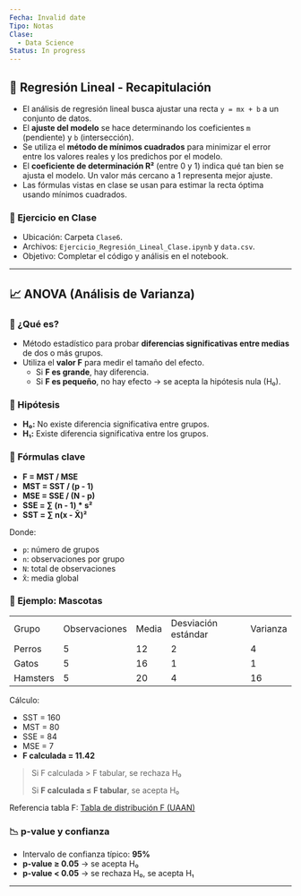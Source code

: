 ```yaml
---
Fecha: Invalid date
Tipo: Notas
Clase:
  - Data Science
Status: In progress
---
```

## 🔁 Regresión Lineal - Recapitulación

- El análisis de regresión lineal busca ajustar una recta `y = mx + b` a un conjunto de datos.
- El **ajuste del modelo** se hace determinando los coeficientes `m` (pendiente) y `b` (intersección).
- Se utiliza el **método de mínimos cuadrados** para minimizar el error entre los valores reales y los predichos por el modelo.
- El **coeficiente de determinación R²** (entre 0 y 1) indica qué tan bien se ajusta el modelo. Un valor más cercano a 1 representa mejor ajuste.
- Las fórmulas vistas en clase se usan para estimar la recta óptima usando mínimos cuadrados.

### 📎 Ejercicio en Clase

- Ubicación: Carpeta `Clase6`.
- Archivos: `Ejercicio_Regresión_Lineal_Clase.ipynb` y `data.csv`.
- Objetivo: Completar el código y análisis en el notebook.

---

## 📈 ANOVA (Análisis de Varianza)

### 🧠 ¿Qué es?

- Método estadístico para probar **diferencias significativas entre medias** de dos o más grupos.
- Utiliza el **valor F** para medir el tamaño del efecto.
    - Si **F es grande**, hay diferencia.
    - Si **F es pequeño**, no hay efecto → se acepta la hipótesis nula (H₀).

### 📌 Hipótesis

- **H₀:** No existe diferencia significativa entre grupos.
- **H₁:** Existe diferencia significativa entre los grupos.

### 🧮 Fórmulas clave

- **F = MST / MSE**
- **MST = SST / (p - 1)**
- **MSE = SSE / (N - p)**
- **SSE = ∑ (n - 1) * s²**
- **SST = ∑ n(x - X̄)²**

Donde:

- `p`: número de grupos
- `n`: observaciones por grupo
- `N`: total de observaciones
- `X̄`: media global

### 🐾 Ejemplo: Mascotas

|   |   |   |   |   |
|---|---|---|---|---|
|Grupo|Observaciones|Media|Desviación estándar|Varianza|
|Perros|5|12|2|4|
|Gatos|5|16|1|1|
|Hamsters|5|20|4|16|

Cálculo:

- SST = 160
- MST = 80
- SSE = 84
- MSE = 7
- **F calculada = 11.42**

> Si F calculada > F tabular, se rechaza H₀
> 
> Si **F calculada ≤ F tabular**, se acepta H₀

Referencia tabla F: [Tabla de distribución F (UAAN)](http://www.uaaan.mx/~jmelbos/tablas/distf.pdf)

### 📉 p-value y confianza

- Intervalo de confianza típico: **95%**
- **p-value ≥ 0.05** → se acepta H₀
- **p-value < 0.05** → se rechaza H₀, se acepta H₁

---